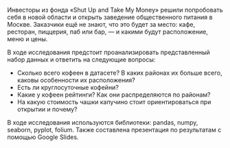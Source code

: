 Инвесторы из фонда «Shut Up and Take My Money» решили попробовать себя в новой области и открыть заведение общественного питания в Москве. Заказчики ещё не знают, что это будет за место: кафе, ресторан, пиццерия, паб или бар, — и какими будут расположение, меню и цены.

В ходе исследования предстоит проанализировать представленный набор данных и ответить на следующие вопросы:
  - Сколько всего кофеен в датасете? В каких районах их больше всего, каковы особенности их расположения?
  - Есть ли круглосуточные кофейни?
  - Какие у кофеен рейтинги? Как они распределяются по районам?
  - На какую стоимость чашки капучино стоит ориентироваться при открытии и почему?

В ходе исследования используются библиотеки: pandas, numpy, seaborn, pyplot, folium. Также составлена презентация по результатам с помощью Google Slides.
